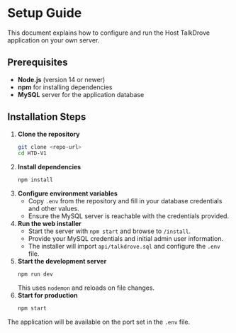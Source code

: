 # Setup Guide

This document explains how to configure and run the Host TalkDrove application on your own server.

## Prerequisites

- **Node.js** (version 14 or newer)
- **npm** for installing dependencies
- **MySQL** server for the application database

## Installation Steps

1. **Clone the repository**
   ```bash
   git clone <repo-url>
   cd HTD-V1
   ```
2. **Install dependencies**
   ```bash
   npm install
   ```
3. **Configure environment variables**
   - Copy `.env` from the repository and fill in your database credentials and other values.
   - Ensure the MySQL server is reachable with the credentials provided.
4. **Run the web installer**
   - Start the server with `npm start` and browse to `/install`.
   - Provide your MySQL credentials and initial admin user information.
   - The installer will import `api/talkdrove.sql` and configure the `.env` file.
5. **Start the development server**
   ```bash
   npm run dev
   ```
   This uses `nodemon` and reloads on file changes.
6. **Start for production**
   ```bash
   npm start
   ```

The application will be available on the port set in the `.env` file.
